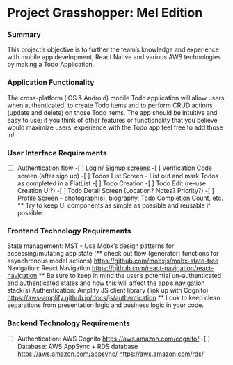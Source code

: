 # Project Grasshopper: Mel Edition

### Summary

This project’s objective is to further the team’s knowledge and experience with mobile app development, React Native and various AWS technologies by making a Todo Application.

### Application Functionality

The cross-platform (iOS & Android) mobile Todo application will allow users, when authenticated, to create Todo items and to perform CRUD actions (update and delete) on those Todo items. The app should be intuitive and easy to use; if you think of other features or functionality that you believe would maximize users’ experience with the Todo app feel free to add those in!

### User Interface Requirements

-[ ] Authentication flow -[ ] Login/ Signup screens -[ ] Verification Code screen (after sign up) -[ ] Todos List Screen - List out and mark Todos as completed in a FlatList -[ ] Todo Creation -[ ] Todo Edit (re-use Creation UI?) -[ ] Todo Detail Screen (Location? Notes? Priority?) -[ ] Profile Screen - photograph(s), biography, Todo Completion Count, etc.
\*\* Try to keep UI components as simple as possible and reusable if possible.

### Frontend Technology Requirements

State management: MST - Use Mobx’s design patterns for accessing/mutating app state (** check out flow (generator) functions for asynchronous model actions)
https://github.com/mobxjs/mobx-state-tree
Navigation: React Navigation
https://github.com/react-navigation/react-navigation
** Be sure to keep in mind the user’s potential un-authenticated and authenticated states and how this will affect the app’s navigation stack(s)
Authentication: Amplify JS client library (link up with Cognito)
https://aws-amplify.github.io/docs/js/authentication
\*\* Look to keep clean separations from presentation logic and business logic in your code.

### Backend Technology Requirements

-[ ] Authentication: AWS Cognito
https://aws.amazon.com/cognito/ -[ ] Database: AWS AppSync + RDS database
https://aws.amazon.com/appsync/
https://aws.amazon.com/rds/
